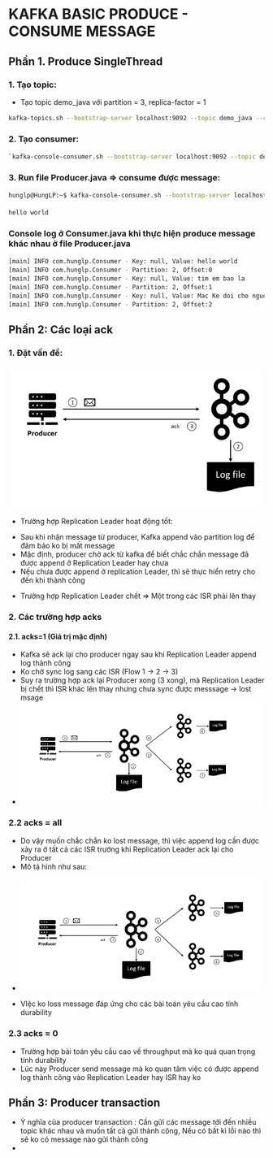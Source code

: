 # KAFKA BASIC PRODUCE - CONSUME MESSAGE


## Phần 1. Produce SingleThread
### 1. Tạo topic:
- Tạo topic demo_java với partition = 3, replica-factor = 1 
```bash
kafka-topics.sh --bootstrap-server localhost:9092 --topic demo_java --create --partitions 3 --replication-factor 1
```

### 2. Tạo consumer:
```bash
`kafka-console-consumer.sh --bootstrap-server localhost:9092 --topic demo_java`
```
### 3. Run file Producer.java  =>  consume được message:
```bash
hunglp@HungLP:~$ kafka-console-consumer.sh --bootstrap-server localhost:9092 --topic demo_java

hello world
```

### Console log ở Consumer.java khi thực hiện produce message khác nhau ở file Producer.java

```bash
[main] INFO com.hunglp.Consumer - Key: null, Value: hello world
[main] INFO com.hunglp.Consumer - Partition: 2, Offset:0
[main] INFO com.hunglp.Consumer - Key: null, Value: tim em bao la
[main] INFO com.hunglp.Consumer - Partition: 2, Offset:1
[main] INFO com.hunglp.Consumer - Key: null, Value: Mac Ke doi cho nguoi ta
[main] INFO com.hunglp.Consumer - Partition: 2, Offset:2
```

## Phần 2: Các loại ack

### 1. Đặt vấn đề:

![img.png](imgs/img.png)
-  Trường hợp Replication Leader hoạt động tốt:
  + Sau khi nhận message từ producer, Kafka append vào partition log để đảm bảo ko bị mất message
  +  Mặc định, producer chờ ack từ kafka để biết chắc chắn message đã được append ở Replication Leader hay chưa
  + Nếu chưa được append ở replication Leader, thì sẽ thực hiển retry cho đến khi thành công

- Trường hợp Replication Leader chết  => Một trong các ISR phải lên thay

### 2. Các trường hợp acks
#### 2.1. acks=1 (Giá trị  mặc định)

- Kafka sẽ ack lại cho producer ngay sau khi Replication Leader append log thành công
- Ko chờ sync log sang các ISR (Flow 1 -> 2 -> 3)
- Suy ra trường hợp ack lại Producer xong (3 xong), mà Replication Leader bị chết thì ISR khác lên thay nhưng chưa sync được messsage -> lost msage
- ![img.png](imgs/1.png)

### 2.2 acks = all
- Do vậy muốn chắc chắn ko lost message, thì việc append log  cần được xảy ra ở tất cả các ISR trướng khi Replication Leader ack lại cho Producer
- Mô tả hình như sau:
 + ![img.png](imgs/2.png)
- VIệc ko loss message đáp ứng cho các bài toán yêu cầu cao tính durability


### 2.3 acks = 0
- Trường hợp bài toán yêu cầu cao về throughput mà ko quá quan trọng tính durability
- Lúc này Producer send message mà ko quan tâm việc có được append log thành công vào Replication Leader hay ISR hay ko


## Phần 3: Producer transaction
- Ý nghĩa của producer transaction : Cần gửi các message tới đến nhiều topic khác nhau và muốn tất cả gửi thành công, Nếu có bất kì lỗi nào thì sẽ ko có message nào gửi thành công
- 